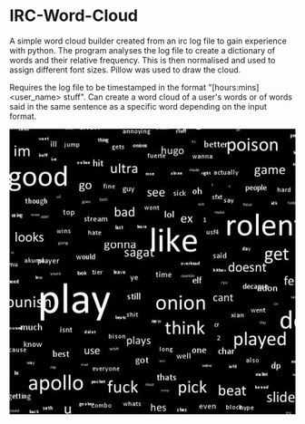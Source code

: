 # IRC-Word-Cloud #

A simple word cloud builder created from an irc log file to gain experience with python. The program analyses the log file to create a dictionary of words and their relative frequency. This is then normalised and used to assign different font sizes. Pillow was used to draw the cloud.

Requires the log file to be timestamped in the format "[hours:mins] <user_name> stuff". Can create a word cloud of a user's words or of words said in the same sentence as a specific word depending on the input format.

![Alt text](irc_cloud.jpg "Sample word cloud")
